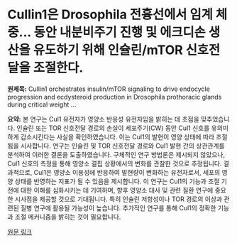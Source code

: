 # Cullin1은 Drosophila 전흉선에서 임계 체중… 동안 내분비주기 진행 및 에크디손 생산을 유도하기 위해 인슐린/mTOR 신호전달을 조절한다.

**원제목:** Cullin1 orchestrates insulin/mTOR signaling to drive endocycle progression and ecdysteroid production in Drosophila prothoracic glands during critical weight …

**요약:** 본 연구는 Cul1 유전자가 영양소 반응성 유전자임을 밝히는 데 초점을 맞추었습니다.  인슐린 또는 TOR 신호전달 경로의 손실이 세포주기(CW) 동안 Cul1 신호를 유의미하게 감소시킨다는 사실을 확인하였습니다.  이는 Cul1의 발현이 영양 상태에 따라 조절됨을 시사합니다. 연구는 인슐린 및 TOR 신호전달 경로와 Cul1 발현 간의 상관관계를 분석하여 이러한 결론을 도출하였습니다.  구체적인 연구 방법론은 제시되지 않았으나,  Cul1 신호의 측정을 통해 영양소 결핍 상황에서의 변화를 관찰한 것으로 추정됩니다.  결과적으로, Cul1은 영양소 이용성에 반응하여 발현량이 변화하는 유전자로서, 세포의 영양 상태를 반영하는 지표가 될 수 있음을 제시합니다.  이 연구는 Cul1의 기능과 조절 기전에 대한 이해를 심화시키는 데 기여하며,  향후 영양소 대사 및 관련 질환 연구에 중요한 시사점을 제공할 것으로 기대됩니다.  특히 인슐린 저항성이나 TOR 경로의 이상과 관련된 질병 연구에 활용될 가능성이 높습니다.  추가적인 연구를 통해 Cul1의 정확한 기능과 조절 메커니즘을 밝히는 것이 필요합니다.

[원문 링크](https://www.sciencedirect.com/science/article/pii/S0965174825001183)
